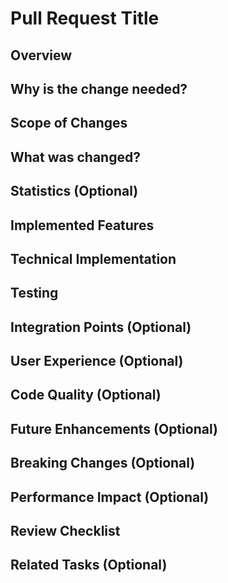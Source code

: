 <!--
Keep the pull request in draft mode until you are completely ready to receive reviews. That implies that the "checklist before requesting a review" below is completed and that all Github checks have passed.
-->

# Pull Request Title
<!-- Example: Implement Text Highlighting Manager with Audio Sync (Task 7) -->

## Overview
<!-- Briefly summarize what this PR does and which task(s) it addresses. -->

## Why is the change needed?
<!-- Explain the motivation, requirements, or problem being solved. Link to tasks or issues if relevant. -->

## Scope of Changes
<!--
List new files, major modifications, and any deletions.
Example:
- `src/highlightManager.ts` - New HighlightManager class
- `test/highlightManager.test.ts` - New test suite
- `src/extension.ts` - Integrated highlighting events
-->

## What was changed?
<!--
Provide a changelog or bullet points of key changes.
Example:
- Added synchronized text highlighting
- Integrated with audio playback events
- Improved test coverage for HighlightManager
-->

## Statistics (Optional)
<!--
Add stats like lines of code, test coverage, number of test cases, etc.
Example:
- **New code**: ~600 lines
- **Test coverage**: 91% for HighlightManager
- **Integration points**: 3 (timeUpdate, seeked, ended events)
-->

## Implemented Features
<!--
Describe the main features implemented, ideally grouped by area (e.g., core system, synchronization, UX).
Use bullet points or subheadings for clarity.
-->

## Technical Implementation
<!--
Explain the architecture, design patterns, and integration flow.
Include code snippets if helpful.
-->

## Testing
<!--
Summarize test coverage, edge cases, and test categories.
Example:
- **38 test cases** covering all public methods
- **Edge cases**: Empty documents, special characters
- **Integration tests**: Event handling in extension.ts
-->

## Integration Points (Optional)
<!--
List new or updated event handlers, APIs, or dependencies.
Example:
- Webview message handler for timeUpdate
- Uses VS Code TextEditor API
-->

## User Experience (Optional)
<!--
Describe visual feedback, user interactions, and accessibility improvements.
-->

## Code Quality (Optional)
<!--
Note linting, formatting, documentation, and best practices followed.
Example:
- ✅ ESLint: 0 errors, 0 warnings
- ✅ TypeScript: Strict mode compliant
- ✅ Prettier: Consistently formatted
- ✅ JSDoc: Comprehensive documentation
-->

## Future Enhancements (Optional)
<!--
List potential improvements, new features, or integration opportunities.
-->

## Breaking Changes (Optional)
<!--
Note if there are any breaking changes or if the feature integrates seamlessly.
-->

## Performance Impact (Optional)
<!--
Describe any performance considerations, optimizations, or impacts.
-->

## Review Checklist
<!--
- [ ] Code follows best practices
- [ ] All tests pass with >90% coverage (if applicable)
- [ ] No memory leaks (proper disposal)
- [ ] Smooth user experience
- [ ] Documentation is complete
- [ ] Integration is non-invasive
- [ ] Error handling is comprehensive
-->

## Related Tasks (Optional)
<!--
- **Depends on**: Task X
- **Enhances**: Task Y
- **Prepares for**: Task Z
-->
